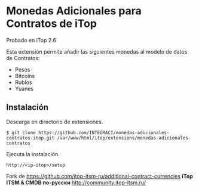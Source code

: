 # Monedas Adicionales para Contratos de iTop
Probado en iTop 2.6

Esta extensión permite añadir las siguientes monedas al modelo de datos de Contratos:
- Pesos
- Bitcoins
- Rublos
- Yuanes

## Instalación
Descarga en directorio de extensiones.

    $ git clone https://github.com/INTEGRACI/monedas-adicionales-contratos-itop.git /var/www/html/itop/extensions/monedas-adicionales-contratos

Ejecuta la instalación.

    http://<ip-itop>/setup


Fork de https://github.com/itop-itsm-ru/additional-contract-currencies
**iTop ITSM & CMDB по-русски** http://community.itop-itsm.ru/
